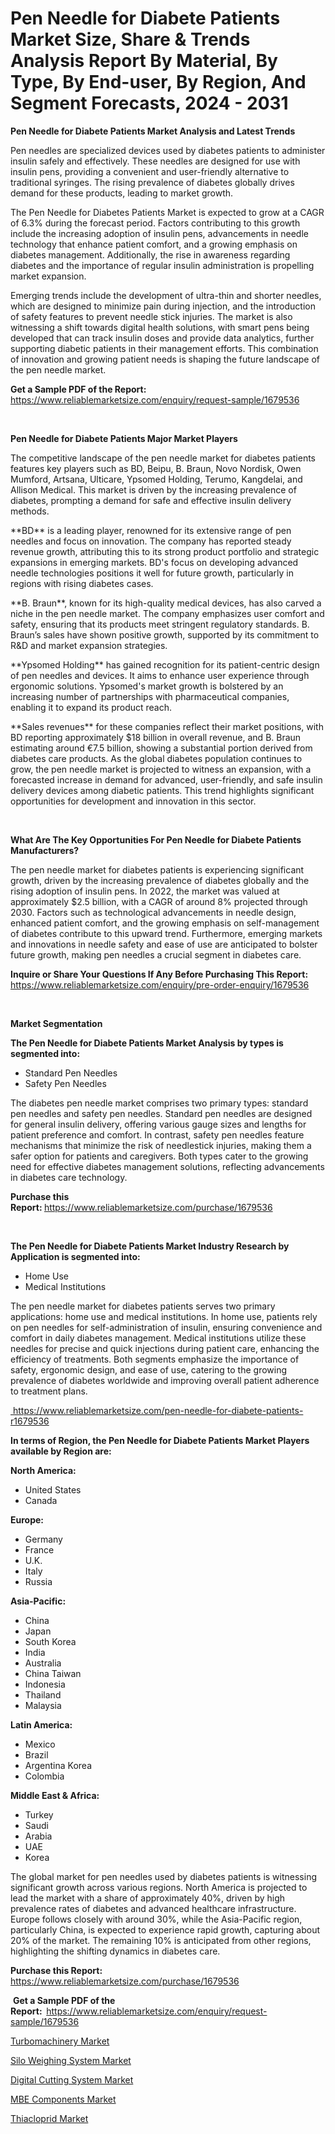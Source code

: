 <p><h1>Pen Needle for Diabete Patients Market Size, Share & Trends Analysis Report By Material, By Type, By End-user, By Region, And Segment Forecasts, 2024 - 2031</h1></p><p><strong>Pen Needle for Diabete Patients Market Analysis and Latest Trends</strong></p>
<p><p>Pen needles are specialized devices used by diabetes patients to administer insulin safely and effectively. These needles are designed for use with insulin pens, providing a convenient and user-friendly alternative to traditional syringes. The rising prevalence of diabetes globally drives demand for these products, leading to market growth.</p><p>The Pen Needle for Diabetes Patients Market is expected to grow at a CAGR of 6.3% during the forecast period. Factors contributing to this growth include the increasing adoption of insulin pens, advancements in needle technology that enhance patient comfort, and a growing emphasis on diabetes management. Additionally, the rise in awareness regarding diabetes and the importance of regular insulin administration is propelling market expansion.</p><p>Emerging trends include the development of ultra-thin and shorter needles, which are designed to minimize pain during injection, and the introduction of safety features to prevent needle stick injuries. The market is also witnessing a shift towards digital health solutions, with smart pens being developed that can track insulin doses and provide data analytics, further supporting diabetic patients in their management efforts. This combination of innovation and growing patient needs is shaping the future landscape of the pen needle market.</p></p>
<p><strong>Get a Sample PDF of the Report:&nbsp;</strong> <a href="https://www.reliablemarketsize.com/enquiry/request-sample/1679536?utm_campaign=1814&utm_medium=2&utm_source=Github&utm_content=ia&utm_term=29102024&utm_id=pen-needle-for-diabete-patients">https://www.reliablemarketsize.com/enquiry/request-sample/1679536</a></p>
<p>&nbsp;</p>
<p><strong>Pen Needle for Diabete Patients Major Market Players</strong></p>
<p><p>The competitive landscape of the pen needle market for diabetes patients features key players such as BD, Beipu, B. Braun, Novo Nordisk, Owen Mumford, Artsana, Ulticare, Ypsomed Holding, Terumo, Kangdelai, and Allison Medical. This market is driven by the increasing prevalence of diabetes, prompting a demand for safe and effective insulin delivery methods.</p><p>**BD** is a leading player, renowned for its extensive range of pen needles and focus on innovation. The company has reported steady revenue growth, attributing this to its strong product portfolio and strategic expansions in emerging markets. BD's focus on developing advanced needle technologies positions it well for future growth, particularly in regions with rising diabetes cases.</p><p>**B. Braun**, known for its high-quality medical devices, has also carved a niche in the pen needle market. The company emphasizes user comfort and safety, ensuring that its products meet stringent regulatory standards. B. Braun’s sales have shown positive growth, supported by its commitment to R&D and market expansion strategies.</p><p>**Ypsomed Holding** has gained recognition for its patient-centric design of pen needles and devices. It aims to enhance user experience through ergonomic solutions. Ypsomed's market growth is bolstered by an increasing number of partnerships with pharmaceutical companies, enabling it to expand its product reach.</p><p>**Sales revenues** for these companies reflect their market positions, with BD reporting approximately $18 billion in overall revenue, and B. Braun estimating around €7.5 billion, showing a substantial portion derived from diabetes care products. As the global diabetes population continues to grow, the pen needle market is projected to witness an expansion, with a forecasted increase in demand for advanced, user-friendly, and safe insulin delivery devices among diabetic patients. This trend highlights significant opportunities for development and innovation in this sector.</p></p>
<p>&nbsp;</p>
<p><strong>What Are The Key Opportunities For Pen Needle for Diabete Patients Manufacturers?</strong></p>
<p><p>The pen needle market for diabetes patients is experiencing significant growth, driven by the increasing prevalence of diabetes globally and the rising adoption of insulin pens. In 2022, the market was valued at approximately $2.5 billion, with a CAGR of around 8% projected through 2030. Factors such as technological advancements in needle design, enhanced patient comfort, and the growing emphasis on self-management of diabetes contribute to this upward trend. Furthermore, emerging markets and innovations in needle safety and ease of use are anticipated to bolster future growth, making pen needles a crucial segment in diabetes care.</p></p>
<p><strong>Inquire or Share Your Questions If Any Before Purchasing This Report:</strong> <a href="https://www.reliablemarketsize.com/enquiry/pre-order-enquiry/1679536?utm_campaign=1814&utm_medium=2&utm_source=Github&utm_content=ia&utm_term=29102024&utm_id=pen-needle-for-diabete-patients">https://www.reliablemarketsize.com/enquiry/pre-order-enquiry/1679536</a></p>
<p>&nbsp;</p>
<p><strong>Market Segmentation</strong></p>
<p><strong>The Pen Needle for Diabete Patients Market Analysis by types is segmented into:</strong></p>
<p><ul><li>Standard Pen Needles</li><li>Safety Pen Needles</li></ul></p>
<p><p>The diabetes pen needle market comprises two primary types: standard pen needles and safety pen needles. Standard pen needles are designed for general insulin delivery, offering various gauge sizes and lengths for patient preference and comfort. In contrast, safety pen needles feature mechanisms that minimize the risk of needlestick injuries, making them a safer option for patients and caregivers. Both types cater to the growing need for effective diabetes management solutions, reflecting advancements in diabetes care technology.</p></p>
<p><strong>Purchase this Report:&nbsp;</strong><a href="https://www.reliablemarketsize.com/purchase/1679536?utm_campaign=1814&utm_medium=2&utm_source=Github&utm_content=ia&utm_term=29102024&utm_id=pen-needle-for-diabete-patients">https://www.reliablemarketsize.com/purchase/1679536</a></p>
<p>&nbsp;</p>
<p><strong>The Pen Needle for Diabete Patients Market Industry Research by Application is segmented into:</strong></p>
<p><ul><li>Home Use</li><li>Medical Institutions</li></ul></p>
<p><p>The pen needle market for diabetes patients serves two primary applications: home use and medical institutions. In home use, patients rely on pen needles for self-administration of insulin, ensuring convenience and comfort in daily diabetes management. Medical institutions utilize these needles for precise and quick injections during patient care, enhancing the efficiency of treatments. Both segments emphasize the importance of safety, ergonomic design, and ease of use, catering to the growing prevalence of diabetes worldwide and improving overall patient adherence to treatment plans.</p></p>
<p><a href="https://www.reliablemarketsize.com/pen-needle-for-diabete-patients-r1679536?utm_campaign=1814&utm_medium=2&utm_source=Github&utm_content=ia&utm_term=29102024&utm_id=pen-needle-for-diabete-patients">&nbsp;https://www.reliablemarketsize.com/pen-needle-for-diabete-patients-r1679536</a></p>
<p><strong>In terms of Region, the Pen Needle for Diabete Patients Market Players available by Region are:</strong></p>
<p>
    <p> <strong> North America: </strong>
        <ul>
            <li>United States</li>
            <li>Canada</li>
        </ul>
        </p> 
    <p> <strong> Europe: </strong>
        <ul>
            <li>Germany</li>
            <li>France</li>
            <li>U.K.</li>
            <li>Italy</li>
            <li>Russia</li>
        </ul>
        </p> 
    <p> <strong> Asia-Pacific: </strong>
        <ul>
            <li>China</li>
            <li>Japan</li>
            <li>South Korea</li>
            <li>India</li>
            <li>Australia</li>
            <li>China Taiwan</li>
            <li>Indonesia</li>
            <li>Thailand</li>
            <li>Malaysia</li>
        </ul>
        </p> 
    <p> <strong> Latin America: </strong>
        <ul>
            <li>Mexico</li>
            <li>Brazil</li>
            <li>Argentina Korea</li>
            <li>Colombia</li>
        </ul>
        </p> 
    <p> <strong> Middle East & Africa: </strong>
        <ul>
            <li>Turkey</li>
            <li>Saudi</li>
            <li>Arabia</li>
            <li>UAE</li>
            <li>Korea</li>
        </ul>
    </p>
    </p>
<p><p>The global market for pen needles used by diabetes patients is witnessing significant growth across various regions. North America is projected to lead the market with a share of approximately 40%, driven by high prevalence rates of diabetes and advanced healthcare infrastructure. Europe follows closely with around 30%, while the Asia-Pacific region, particularly China, is expected to experience rapid growth, capturing about 20% of the market. The remaining 10% is anticipated from other regions, highlighting the shifting dynamics in diabetes care.</p></p>
<p><strong>Purchase this Report: </strong><a href="https://www.reliablemarketsize.com/purchase/1679536?utm_campaign=1814&utm_medium=2&utm_source=Github&utm_content=ia&utm_term=29102024&utm_id=pen-needle-for-diabete-patients">https://www.reliablemarketsize.com/purchase/1679536</a></p>
<p>&nbsp;<strong>Get a Sample PDF of the Report:&nbsp;&nbsp;</strong><a href="https://www.reliablemarketsize.com/enquiry/request-sample/1679536?utm_campaign=1814&utm_medium=2&utm_source=Github&utm_content=ia&utm_term=29102024&utm_id=pen-needle-for-diabete-patients">https://www.reliablemarketsize.com/enquiry/request-sample/1679536</a></p>
<p><strong></strong></p>
<p><p><a href="https://www.linkedin.com/pulse/turbomachinery-market-penetration-strategies-untapped-markets-gxa5f?utm_campaign=1814&utm_medium=2&utm_source=Github&utm_content=ia&utm_term=29102024&utm_id=pen-needle-for-diabete-patients">Turbomachinery Market</a></p><p><a href="https://www.linkedin.com/pulse/investing-silo-weighing-system-market-trends-leading-products-a1jlf?utm_campaign=1814&utm_medium=2&utm_source=Github&utm_content=ia&utm_term=29102024&utm_id=pen-needle-for-diabete-patients">Silo Weighing System Market</a></p><p><a href="https://www.linkedin.com/pulse/deep-dive-digital-cutting-system-market-itstrends-segmentation-lyvif?utm_campaign=1814&utm_medium=2&utm_source=Github&utm_content=ia&utm_term=29102024&utm_id=pen-needle-for-diabete-patients">Digital Cutting System Market</a></p><p><a href="https://www.linkedin.com/pulse/global-mbe-components-141-cagr-forecast-2024-2031-expertide-xjm2f?utm_campaign=1814&utm_medium=2&utm_source=Github&utm_content=ia&utm_term=29102024&utm_id=pen-needle-for-diabete-patients">MBE Components Market</a></p><p><a href="https://github.com/AdeaKodra585/Market-Research-Report-List-1/blob/main/thiacloprid-market.md?utm_campaign=1814&utm_medium=2&utm_source=Github&utm_content=ia&utm_term=29102024&utm_id=pen-needle-for-diabete-patients">Thiacloprid Market</a></p></p>